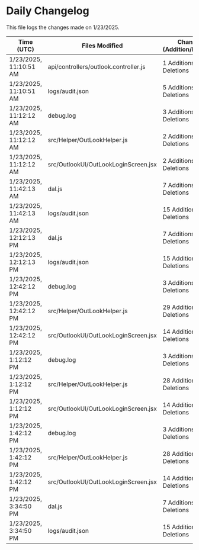 # Daily Changelog

This file logs the changes made on 1/23/2025.

| Time (UTC)             | Files Modified                    | Changes (Addition/Deletion) |
|------------------------|-----------------------------------|-----------------------------|
| 1/23/2025, 11:10:51 AM | api/controllers/outlook.controller.js | 1 Additions & 1 Deletions |
| 1/23/2025, 11:10:51 AM | logs/audit.json | 5 Additions & 5 Deletions |
| 1/23/2025, 11:12:12 AM | debug.log | 3 Additions & 0 Deletions|
| 1/23/2025, 11:12:12 AM | src/Helper/OutLookHelper.js | 2 Additions & 1 Deletions|
| 1/23/2025, 11:12:12 AM | src/OutlookUI/OutLookLoginScreen.jsx | 2 Additions & 0 Deletions|
| 1/23/2025, 11:42:13 AM | dal.js | 7 Additions & 9 Deletions|
| 1/23/2025, 11:42:13 AM | logs/audit.json | 15 Additions & 15 Deletions|
| 1/23/2025, 12:12:13 PM | dal.js | 7 Additions & 9 Deletions|
| 1/23/2025, 12:12:13 PM | logs/audit.json | 15 Additions & 15 Deletions|
| 1/23/2025, 12:42:12 PM | debug.log | 3 Additions & 0 Deletions|
| 1/23/2025, 12:42:12 PM | src/Helper/OutLookHelper.js | 29 Additions & 4 Deletions|
| 1/23/2025, 12:42:12 PM | src/OutlookUI/OutLookLoginScreen.jsx | 14 Additions & 5 Deletions|
| 1/23/2025, 1:12:12 PM | debug.log | 3 Additions & 0 Deletions|
| 1/23/2025, 1:12:12 PM | src/Helper/OutLookHelper.js | 28 Additions & 5 Deletions|
| 1/23/2025, 1:12:12 PM | src/OutlookUI/OutLookLoginScreen.jsx | 14 Additions & 5 Deletions|
| 1/23/2025, 1:42:12 PM | debug.log | 3 Additions & 0 Deletions|
| 1/23/2025, 1:42:12 PM | src/Helper/OutLookHelper.js | 28 Additions & 5 Deletions|
| 1/23/2025, 1:42:12 PM | src/OutlookUI/OutLookLoginScreen.jsx | 14 Additions & 5 Deletions|
| 1/23/2025, 3:34:50 PM | dal.js | 7 Additions & 9 Deletions|
| 1/23/2025, 3:34:50 PM | logs/audit.json | 15 Additions & 15 Deletions|
